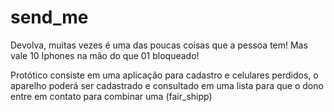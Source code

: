 # send_me

Devolva, muitas vezes é uma das poucas coisas que a pessoa tem!
Mas vale 10 Iphones na mão do que 01 bloqueado!

Protótico consiste em uma aplicação para cadastro e celulares perdidos, o aparelho poderá ser cadastrado e consultado em uma lista para que o dono entre em contato para combinar uma (fair_shipp)